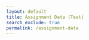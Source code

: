 ```yaml
---
layout: default
title: Assignment Data (Test)
search_exclude: true
permalink: /assignment-data
---
```


<div class="assignment" id="assignment_body" style="display: none;">
    <h1 id="assignment_name">...</h1>
    <div class="data-box" id="data_box"></div>
    <div class="split-container">
        <div class="left-side">
            <p id="content"></p>
        </div>
        <div class="divider"></div>
        <div class="right-side">
            <div class="container">
                <div class="header">Header</div>
                <div class="upload-title">File Upload</div>
                <input type="file" id="fileInput" class="file-upload">
                <div class="placeholder">Placeholder</div>
                <button class="submit-btn" onclick="submit()">Submit</button>
            </div>
            <div class="container">
                <div class="header">Preview</div>
                <button class="getPreview" onclick="preview()">Preview</button>
                <div id="submissionid"></div>
                <div id="name"></div>
                <div id="filepath"></div>
                <div id="timesubmitted"></div>
                <div id="submissionnumber"></div>
                <div id="filePreview"></div>
            </div>
        </div>
    </div>
</div>

<script>
    var local = "http://localhost:8911";
    var deployed = "https://jcc.stu.nighthawkcodingsociety.com";
    const currentUrl = window.location.href;
    var fetchUrl = deployed;
    if (currentUrl.includes("localhost") || currentUrl.includes("127.0.0.1")) {
        fetchUrl = local;
    }

    // variables for dates
    let dateFormatter = new Intl.DateTimeFormat('en-US', {
        month: 'long',
        day: 'numeric',
        year: 'numeric',
    });
    let timeFormatter = new Intl.DateTimeFormat('en-US', {
        hour: 'numeric',
        minute: 'numeric',
        hour12: true,
    });

    // this is method to extract the query parameter from URL
    function getParameterByName(name, url) {
        if (!url) url = window.location.href;
        name = name.replace(/[\[\]]/g, '\\$&');
        var regex = new RegExp('[?&]' + name + '(=([^&#]*)|&|#|$)'),
            results = regex.exec(url);
        if (!results) return null;
        if (!results[2]) return '';
        return decodeURIComponent(results[2].replace(/\+/g, ' '));
    }

    function fetchAssignmentData() {
        // starting by extracting the assignment ID from query parameter
        var assignmentId = getParameterByName('id');
        if (assignmentId) {
            // Fetch assignment data using the assignment ID
            fetch(`${fetchUrl}/api/assignment/cookie/${assignmentId}`, {
                method: 'GET',
                mode: 'cors', // no-cors, *cors, same-origin
                cache: 'no-cache', // *default, no-cache, reload, force-cache, only-if-cached
                credentials: 'include', // include, *same-origin, omit
                headers: {
                    // No need to set anything here
                },
            })
                .then(response => {
                    if (!response.ok) {
                        throw new Error('Network response was not ok');
                    }
                    return response.json();
                })
                .then(data => {
                    // Handle fetched assignment data here
                    var assignmentData = data.data;
                    console.log('Fetched assignment data from ' + assignmentData.name + ':', data);
                    document.getElementById('assignment_name').innerHTML = assignmentData.name;
                    var assignmentDate = new Date(assignmentData.dateDue);
                    // chatGPT helped with this one!!
                    let formattedDate = dateFormatter.format(assignmentDate);
                    let formattedTime = timeFormatter.format(assignmentDate);
                    let formattedDateTime = `${formattedDate} (${formattedTime})`;
                    const dataBox = document.getElementById('data_box');
                    // populating the data box with flex items
                    dataBox.appendChild(Object.assign(document.createElement('div'), {className: 'data-item', textContent:`Due: ${formattedDateTime}`}));
                    dataBox.appendChild(Object.assign(document.createElement('div'), {className: 'divider', textContent:` | `}));
                    dataBox.appendChild(Object.assign(document.createElement('div'), {className: 'data-item', textContent:`Points: ${assignmentData.points}`}));
                    dataBox.appendChild(Object.assign(document.createElement('div'), {className: 'divider', textContent:` | `}));
                    dataBox.appendChild(Object.assign(document.createElement('div'), {className: 'data-item', textContent:`Allowed Files: ${assignmentData.allowedFileTypes.map(str => str.toUpperCase()).join(', ')}`}));
                    dataBox.appendChild(Object.assign(document.createElement('div'), {className: 'divider', textContent:` | `}));
                    dataBox.appendChild(Object.assign(document.createElement('div'), {className: 'data-item', textContent:`Submissions: ${assignmentData.submissions.length}/${assignmentData.allowedSubmissions}`}));
                    document.getElementById('content').innerHTML = assignmentData.content;
                    document.getElementById('assignment_body').style = "display: block;";
                })
                .catch(error => console.error('Error fetching assignment data:', error));
        }
    }

    window.onload = fetchAssignmentData;

    function preview() {
        var assignmentID = getParameterByName('id');
        console.log(assignmentID);

        if (assignmentID) {
            fetch(`${fetchUrl}/api/assignment/previewCheck?id=${assignmentID}`, {
                method: 'GET',
                mode: 'cors',
                cache: 'no-cache',
                credentials: 'include',
                
                headers: {
                    // Add any necessary headers here
                    'Content-Type': 'application/json',

                },
            })
            .then(response => {
                if (!response.ok) {
                    throw new Error('Do not have access to view this assignment or assignment does not exist');
                }
                return response.text(); // Assuming the response is plain text
            })
            .then(data => {
                console.log('Fetched preview data:', data);
                // Optionally, you can display the data on the page
                const lines = data.split('\n');
                console.log(lines[0]);
                console.log(lines[1]);
                console.log(lines[2]);
                console.log(lines[3]);
                console.log(lines[4]);
                document.getElementById('submissionid').innerText = lines[0];
                document.getElementById('name').innerText = lines[1];
                const submitterString = lines[1];
                const submitterName = submitterString.split(":")[1].trim();
                document.getElementById('filepath').innerText = lines[2];
                document.getElementById('timesubmitted').innerText = lines[3];
                document.getElementById('submissionnumber').innerText = lines[4];
                fetch(`${fetchUrl}/api/assignment/showFilePreview?id=${assignmentID}&submitter=${submitterName}`, {
                    method: 'GET',
                    mode: 'cors',
                    cache: 'no-cache',
                    credentials: 'include',
                    headers: {
                        // Add any necessary headers here
                        'Content-Type': 'application/json',
                    },
                })
                .then(response => {
                    if (!response.ok) {
                        throw new Error('Failed to fetch file preview');
                    }
                    return response.blob();
                })
                .then(blob => {
                    const fileUrl = URL.createObjectURL(blob);

                    // Assuming you have a div with id 'filePreviewDiv' where you want to display the file
                    var filePreviewDiv = document.getElementById('filePreview');

                    // Clear previous content of the div, if any
                    filePreviewDiv.innerHTML = '';

                    // Create appropriate element based on file type
                    const fileType = blob.type;
                    if (fileType.startsWith('image/')) {
                        // For images, display using img tag
                        const img = document.createElement('img');
                        img.src = fileUrl;
                        filePreviewDiv.appendChild(img);
                    } else if (fileType === 'application/pdf') {
                        // For PDF files, display using iframe
                        const iframe = document.createElement('iframe');
                        iframe.src = fileUrl;
                        iframe.width = '100%';
                        iframe.height = '600px'; // Adjust height as needed
                        filePreviewDiv.appendChild(iframe);
                    } else {
                        // For other file types, provide a download link
                        const downloadLink = document.createElement('a');
                        downloadLink.href = fileUrl;
                        downloadLink.textContent = 'Download File';
                        filePreviewDiv.appendChild(downloadLink);
                    }
                })
                .catch(error => console.error('Error fetching file preview:', error));

            })
        }
    }

    // RAYMOND CODE
    const submitFile = async (file) => {
        const formData = new FormData();
        formData.append('file', file);
        // formData.append('id', getParameterByName('id'));
        // // Get the current date and time in ISO 8601 format
        // const submissionTime = new Date().toISOString();
        // formData.append('submissionTime', submissionTime);

        // Get the current date and time in ISO 8601 format
        const submissionTime = new Date().toISOString();

        try {
            const response = await fetch(`${fetchUrl}/api/assignment/submit/${getParameterByName('id')}/${submissionTime}`, {
                method: 'POST',
                body: formData,
                mode: 'cors', // no-cors, *cors, same-origin
                cache: 'no-cache', // *default, no-cache, reload, force-cache, only-if-cached
                credentials: 'include', // include, *same-origin, omit
                headers: {
                    // No need to set 'content-type' for FormData, apparently
                },
            });

            if (!response.ok) {
                const errorMessage = await response.text();
                throw new Error(errorMessage);
            }

            const filePath = await response.text();
            console.log('File uploaded successfully:', filePath);
            document.getElementById('fileName').innerText = `File Name: ${file.name}`;

        } catch (error) {
            console.error('Error uploading file:', error.message);
        }
    };

    function submit() {
        const fileInput = document.getElementById('fileInput');
        const file = fileInput.files[0];
        
        if (file) {
            submitFile(file);
        } else {
            console.error('No file selected');
        }
    }

    // Update the custom button text when a file is selected
    const fileInput = document.getElementById('fileInput');
    fileInput.addEventListener('change', () => {
        const fileName = fileInput.files[0].name;
        document.getElementById('customButton').innerText = fileName;
    });
</script>
